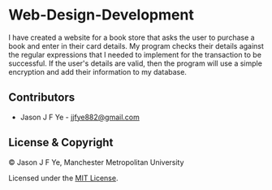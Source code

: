 # Web-Design-Development
I have created a website for a book store that asks the user to purchase a book and enter in their card details. My program checks their details against the regular expressions that I needed to implement for the transaction to be successful. If the user's details are valid, then the program will use a simple encryption and add their information to my database.

## Contributors

- Jason J F Ye - <jjfye882@gmail.com>

## License & Copyright

© Jason J F Ye, Manchester Metropolitan University

Licensed under the [MIT License](LICENSE).
